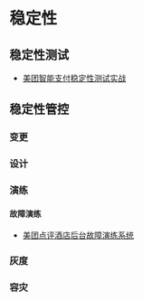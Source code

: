 # 稳定性

## 稳定性测试
* [美团智能支付稳定性测试实战](https://tech.meituan.com/2018/12/13/smart-payment.html?spm=ata.13261165.0.0.46db4312cCk6Yo)

## 稳定性管控
### 变更

### 设计

### 演练
#### 故障演练
* [美团点评酒店后台故障演练系统](https://tech.meituan.com/2017/06/23/thrifycopy-and-faultdrill-system.html?spm=ata.13261165.0.0.46db4312cCk6Yo)

### 灰度

### 容灾

